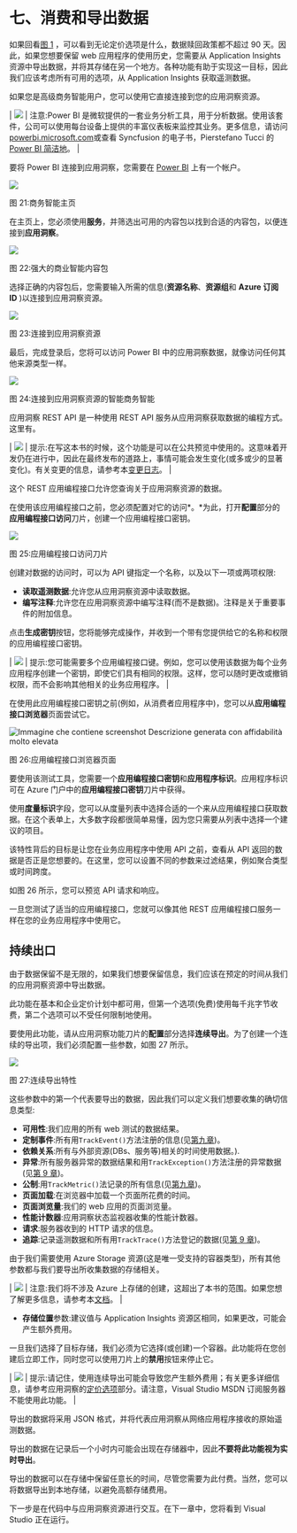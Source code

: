 # 七、消费和导出数据

如果回看[图 1](02.html#Figure1) ，可以看到无论定价选项是什么，数据赎回政策都不超过 90 天。因此，如果您想要保留 web 应用程序的使用历史，您需要从 Application Insights 资源中导出数据，并将其存储在另一个地方。各种功能有助于实现这一目标，因此我们应该考虑所有可用的选项，从 Application Insights 获取遥测数据。

如果您是高级商务智能用户，您可以使用它直接连接到您的应用洞察资源。

| ![](img/note.png) | 注意:Power BI 是微软提供的一套业务分析工具，用于分析数据。使用该套件，公司可以使用每台设备上提供的丰富仪表板来监控其业务。更多信息，请访问[powerbi.microsoft.com](https://powerbi.microsoft.com)或查看 Syncfusion 的电子书，Pierstefano Tucci 的 [Power BI 简洁地](https://www.syncfusion.com/ebooks/power_bi_succinctly)。 |

要将 Power BI 连接到应用洞察，您需要在 [Power BI](https://powerbi.microsoft.com) 上有一个帐户。

![](img/image029.jpg)

图 21:商务智能主页

在主页上，您必须使用**服务**，并筛选出可用的内容包以找到合适的内容包，以便连接到**应用洞察**。

![](img/image030.jpg)

图 22:强大的商业智能内容包

选择正确的内容包后，您需要输入所需的信息(**资源名称**、**资源组**和 **Azure 订阅 ID** )以连接到应用洞察资源。

![](img/image031.jpg)

图 23:连接到应用洞察资源

最后，完成登录后，您将可以访问 Power BI 中的应用洞察数据，就像访问任何其他来源类型一样。

![](img/image032.png)

图 24:连接到应用洞察资源的智能商务智能

应用洞察 REST API 是一种使用 REST API 服务从应用洞察获取数据的编程方式。这里有。

| ![](img/tip.png) | 提示:在写这本书的时候，这个功能是可以在公共预览中使用的。这意味着开发仍在进行中，因此在最终发布的道路上，事情可能会发生变化(或多或少的显著变化)。有关变更的信息，请参考本[变更日志](https://dev.applicationinsights.io/changelog/)。 |

这个 REST 应用编程接口允许您查询关于应用洞察资源的数据。

在使用该应用编程接口之前，您必须配置对它的访问*。*为此，打开**配置**部分的**应用编程接口访问**刀片，创建一个应用编程接口密钥。

![](img/image034.jpg)

图 25:应用编程接口访问刀片

创建对数据的访问时，可以为 API 键指定一个名称，以及以下一项或两项权限:

*   **读取遥测数据**:允许您从应用洞察资源中读取数据。
*   **编写注释**:允许您在应用洞察资源中编写注释(而不是数据)。注释是关于重要事件的附加信息。

点击**生成密钥**按钮，您将能够完成操作，并收到一个带有您提供给它的名称和权限的应用编程接口密钥。

| ![](img/tip.png) | 提示:您可能需要多个应用编程接口键。例如，您可以使用该数据为每个业务应用程序创建一个密钥，即使它们具有相同的权限。这样，您可以随时更改或撤销权限，而不会影响其他相关的业务应用程序。 |

在使用此应用编程接口密钥之前(例如，从消费者应用程序中)，您可以从**应用编程接口浏览器**页面尝试它。

![Immagine che contiene screenshot  Descrizione generata con affidabilità molto elevata](img/image036.jpg)

图 26:应用编程接口浏览器页面

要使用该测试工具，您需要一个**应用编程接口密钥**和**应用程序标识**。应用程序标识可在 Azure 门户中的**应用编程接口密钥**刀片中获得。

使用**度量标识**字段，您可以从度量列表中选择合适的一个来从应用编程接口获取数据。在这个表单上，大多数字段都很简单易懂，因为您只需要从列表中选择一个建议的项目。

该特性背后的目标是让您在业务应用程序中使用 API 之前，查看从 API 返回的数据是否正是您想要的。在这里，您可以设置不同的参数来过滤结果，例如聚合类型或时间跨度。

如图 26 所示，您可以预览 API 请求和响应。

一旦您测试了适当的应用编程接口，您就可以像其他 REST 应用编程接口服务一样在您的业务应用程序中使用它。

## 持续出口

由于数据保留不是无限的，如果我们想要保留信息，我们应该在预定的时间从我们的应用洞察资源中导出数据。

此功能在基本和企业定价计划中都可用，但第一个选项(免费)使用每千兆字节收费，第二个选项可以不受任何限制地使用。

要使用此功能，请从应用洞察功能刀片的**配置**部分选择**连续导出**。为了创建一个连续的导出项，我们必须配置一些参数，如图 27 所示。

![](img/image037.jpg)

图 27:连续导出特性

这些参数中的第一个代表要导出的数据，因此我们可以定义我们想要收集的确切信息类型:

*   **可用性**:我们应用的所有 web 测试的数据结果。
*   **定制事件**:所有用`TrackEvent()`方法注册的信息(见[第九章](09.html#_Chapter_9_))。
*   **依赖关系**:所有与外部资源(DBs、服务等)相关的时间使用数据。).
*   **异常**:所有服务器异常的数据结果和用`TrackException()`方法注册的异常数据(见[第 9 章](09.html#_Chapter_9_))。
*   **公制**:用`TrackMetric()`法记录的所有信息(见[第九章](09.html#_Chapter_9_))。
*   **页面加载**:在浏览器中加载一个页面所花费的时间。
*   **页面浏览量**:我们的 web 应用的页面浏览量。
*   **性能计数器**:应用洞察状态监视器收集的性能计数器。
*   **请求**:服务器收到的 HTTP 请求的信息。
*   **追踪**:记录遥测数据和所有用`TrackTrace()`方法登记的数据(见[第 9 章](09.html#_Chapter_9_))。

由于我们需要使用 Azure Storage 资源(这是唯一受支持的容器类型)，所有其他参数都与我们要导出所收集数据的存储相关。

| ![](img/note.png) | 注意:我们将不涉及 Azure 上存储的创建，这超出了本书的范围。如果您想了解更多信息，请参考本[文档](https://docs.microsoft.com/en-us/azure/storage/)。 |

*   **存储位置**参数:建议值与 Application Insights 资源区相同，如果更改，可能会产生额外费用。

一旦我们选择了目标存储，我们必须为它选择(或创建)一个容器。此功能将在您创建后立即工作，同时您可以使用刀片上的**禁用**按钮来停止它。

| ![](img/tip.png) | 提示:请记住，使用连续导出可能会导致您产生额外费用；有关更多详细信息，请参考应用洞察的[定价选项](02.html#_Pricing_options_for)部分。请注意，Visual Studio MSDN 订阅服务器不能使用此功能。 |

导出的数据将采用 JSON 格式，并将代表应用洞察从网络应用程序接收的原始遥测数据。

导出的数据在记录后一个小时内可能会出现在存储器中，因此**不要将此功能视为实时导出**。

导出的数据可以在存储中保留任意长的时间，尽管您需要为此付费。当然，您可以将数据导出到本地存储，以避免高额存储费用。

下一步是在代码中与应用洞察资源进行交互。在下一章中，您将看到 Visual Studio 正在运行。